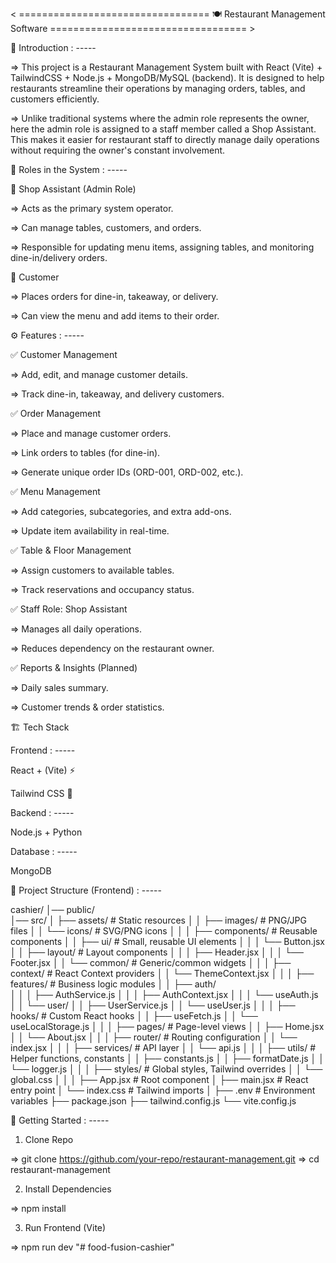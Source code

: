    < =================================  🍽️ Restaurant Management Software ================================== >


📖 Introduction : -----

=> This project is a Restaurant Management System built with React (Vite) + TailwindCSS + Node.js + MongoDB/MySQL (backend).
It is designed to help restaurants streamline their operations by managing orders, tables, and customers efficiently.

=> Unlike traditional systems where the admin role represents the owner, here the admin role is assigned to a staff member called a Shop Assistant. This makes it easier for restaurant staff to directly manage daily operations without requiring the owner's constant involvement.


👤 Roles in the System : -----

🔹 Shop Assistant (Admin Role)

=> Acts as the primary system operator.

=> Can manage tables, customers, and orders.

=> Responsible for updating menu items, assigning tables, and monitoring dine-in/delivery orders.

🔹 Customer

=> Places orders for dine-in, takeaway, or delivery.

=> Can view the menu and add items to their order.


⚙️ Features : -----

✅ Customer Management

=> Add, edit, and manage customer details.

=> Track dine-in, takeaway, and delivery customers.

✅ Order Management

=> Place and manage customer orders.

=> Link orders to tables (for dine-in).

=> Generate unique order IDs (ORD-001, ORD-002, etc.).

✅ Menu Management

=> Add categories, subcategories, and extra add-ons.

=> Update item availability in real-time.

✅ Table & Floor Management

=> Assign customers to available tables.

=> Track reservations and occupancy status.

✅ Staff Role: Shop Assistant

=> Manages all daily operations.

=> Reduces dependency on the restaurant owner.

✅ Reports & Insights (Planned)

=> Daily sales summary.

=> Customer trends & order statistics.


🏗️ Tech Stack

Frontend : -----

React + (Vite) ⚡

Tailwind CSS 🎨


Backend : -----

Node.js + Python


Database : -----

MongoDB 


📂 Project Structure (Frontend) : -----


cashier/
│── public/                
│── src/
│   ├── assets/             # Static resources
│   │   ├── images/         # PNG/JPG files
│   │   └── icons/          # SVG/PNG icons
│   │
│   ├── components/         # Reusable components
│   │   ├── ui/             # Small, reusable UI elements
│   │   │   └── Button.jsx
│   │   ├── layout/         # Layout components
│   │   │   ├── Header.jsx
│   │   │   └── Footer.jsx
│   │   └── common/         # Generic/common widgets
│   │
│   ├── context/            # React Context providers
│   │   └── ThemeContext.jsx
│   │
│   ├── features/           # Business logic modules
│   │   ├── auth/           
│   │   │   ├── AuthService.js
│   │   │   ├── AuthContext.jsx
│   │   │   └── useAuth.js
│   │   └── user/
│   │       ├── UserService.js
│   │       └── useUser.js
│   │
│   ├── hooks/              # Custom React hooks
│   │   ├── useFetch.js
│   │   └── useLocalStorage.js
│   │
│   ├── pages/              # Page-level views
│   │   ├── Home.jsx
│   │   └── About.jsx
│   │
│   ├── router/             # Routing configuration
│   │   └── index.jsx
│   │
│   ├── services/           # API layer
│   │   └── api.js
│   │
│   ├── utils/              # Helper functions, constants
│   │   ├── constants.js
│   │   ├── formatDate.js
│   │   └── logger.js
│   │
│   ├── styles/             # Global styles, Tailwind overrides
│   │   └── global.css
│   │
│   ├── App.jsx             # Root component
│   ├── main.jsx            # React entry point
│   └── index.css           # Tailwind imports
│
├── .env                    # Environment variables
├── package.json
├── tailwind.config.js
└── vite.config.js


🚀 Getting Started : -----

1. Clone Repo 

=> git clone https://github.com/your-repo/restaurant-management.git
=> cd restaurant-management

2. Install Dependencies

=> npm install

3. Run Frontend (Vite)

=> npm run dev
"# food-fusion-cashier" 
